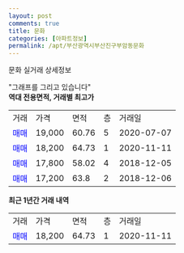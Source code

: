 ```yaml
---
layout: post
comments: true
title: 문화
categories: [아파트정보]
permalink: /apt/부산광역시부산진구부암동문화
---
```


문화 실거래 상세정보

<script type="text/javascript">
  google.charts.load('current', {'packages':['line', 'corechart']});
  google.charts.setOnLoadCallback(drawChart);

  function drawChart() {
    var data = new google.visualization.DataTable();
    data.addColumn('date', '거래일');
    data.addColumn('number', "매매");
    data.addColumn('number', "전세");
    data.addColumn('number', "전매");

    data.addRows([[new Date(Date.parse("2020-11-11")), 18200, null, null]]);

    var options = {
      hAxis: {
        format: 'yyyy/MM/dd'
      },    
      lineWidth: 0,
      pointsVisible: true,    
      title: '최근 1년간 유형별 실거래가 분포',
      legend: { position: 'bottom' }
    };

    var formatter = new google.visualization.NumberFormat({pattern:'###,###'} );
    formatter.format(data, 1);
    formatter.format(data, 2);
    
    setTimeout(function() {
        var chart = new google.visualization.LineChart(document.getElementById('columnchart_material'));
        chart.draw(data, (options));
        document.getElementById('loading').style.display = 'none';
    }, 200);
  }
</script>


<div id="loading" style="z-index:20; display: block; margin-left: 0px">"그래프를 그리고 있습니다"</div>
<div id="columnchart_material" style="width: 95%; margin-left: 0px; display: block"></div>
<!-- contents start -->
<b>역대 전용면적, 거래별 최고가</b>
<table class="sortable">
    <tr>
      <td>거래</td>
      <td>가격</td>
      <td>면적</td>
      <td>층</td>
      <td>거래일</td>
    </tr>
        <tr>
          <td><a style="color: blue">매매</a></td>
          <td>19,000</td>
          <td>60.76</td>
          <td>5</td>
          <td>2020-07-07</td>
        </tr>            <tr>
          <td><a style="color: blue">매매</a></td>
          <td>18,200</td>
          <td>64.73</td>
          <td>1</td>
          <td>2020-11-11</td>
        </tr>            <tr>
          <td><a style="color: blue">매매</a></td>
          <td>17,800</td>
          <td>58.02</td>
          <td>4</td>
          <td>2018-12-05</td>
        </tr>            <tr>
          <td><a style="color: blue">매매</a></td>
          <td>17,200</td>
          <td>63.8</td>
          <td>2</td>
          <td>2018-12-06</td>
        </tr>        
    
    
</table>

<b>최근 1년간 거래 내역</b>

<table class="sortable">
    <tr>
      <td>거래</td>
      <td>가격</td>
      <td>면적</td>
      <td>층</td>
      <td>거래일</td>
    </tr>
    <tr>
      <td><a style="color: blue">매매</a></td>
      <td>18,200</td>
      <td>64.73</td>
      <td>1</td>
      <td>2020-11-11</td>
    </tr>      </table>
<!-- contents end -->    

